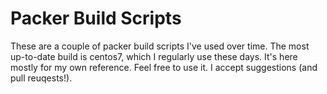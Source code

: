 # Packer Build Scripts

These are a couple of packer build scripts I've used over time.  The most up-to-date build is centos7, which I regularly use these days.  It's here mostly for my own reference.  Feel free to use it.  I accept suggestions (and pull reuqests!).
